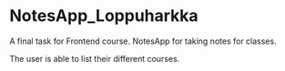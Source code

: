 # NotesApp_Loppuharkka
 A final task for Frontend course. NotesApp for taking notes for classes. 

The user is able to list their different courses. 
